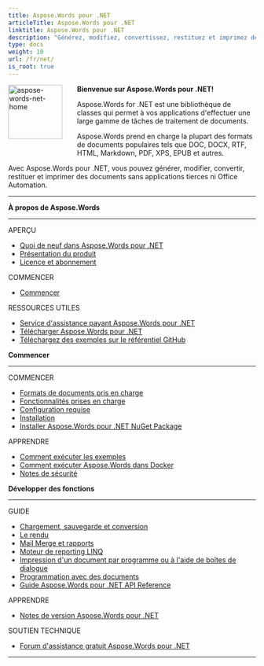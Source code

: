 ```yaml
---
title: Aspose.Words pour .NET
articleTitle: Aspose.Words pour .NET
linktitle: Aspose.Words pour .NET
description: "Générez, modifiez, convertissez, restituez et imprimez des documents à l'aide de C#."
type: docs
weight: 10
url: /fr/net/
is_root: true
---
```


<img src="/words/net/home_1" alt="aspose-words-net-home" align="left" style="width:110px; margin: 0 30px 30px 0"/>

**Bienvenue sur Aspose.Words pour .NET!**

Aspose.Words for .NET est une bibliothèque de classes qui permet à vos applications d'effectuer une large gamme de tâches de traitement de documents.

Aspose.Words prend en charge la plupart des formats de documents populaires tels que DOC, DOCX, RTF, HTML, Markdown, PDF, XPS, EPUB et autres.

Avec Aspose.Words pour .NET, vous pouvez générer, modifier, convertir, restituer et imprimer des documents sans applications tierces ni Office Automation.

------

<div class="row">
		<div class="col-md-4">
				<p><b>À propos de Aspose.Words</b></p>
						<hr><p>APERÇU</p></hr>
						<ul>
								<li><a href="/words/fr/net/what-s-new-in-aspose-words-for-net/">Quoi de neuf dans Aspose.Words pour .NET</a></li>
								<li><a href="/words/fr/net/product-overview/">Présentation du produit</a></li>
								<li><a href="/words/fr/net/licensing/">Licence et abonnement</a></li>
						</ul>
						<p>COMMENCER</p>
						<ul>
								<li><a href="/words/fr/net/getting-started/">Commencer</a></li>
						</ul>
						<p>RESSOURCES UTILES</p>
						<ul>
								<li><a href="https://helpdesk.aspose.com/">Service d'assistance payant Aspose.Words pour .NET</a></li>
								<li><a href="https://releases.aspose.com/words/net">Télécharger Aspose.Words pour .NET</a></li>
								<li><a href="https://github.com/aspose-words/Aspose.Words-for-.NET">Téléchargez des exemples sur le référentiel GitHub</a></li>
						</ul>
		</div>
		<div class="col-md-4">
				<p><b>Commencer</b></p>
						<hr><p>COMMENCER</p></hr>
						<ul>
								<li><a href="/words/fr/net/supported-document-formats/">Formats de documents pris en charge</a></li>
								<li><a href="/words/fr/net/features/">Fonctionnalités prises en charge</a></li>
								<li><a href="/words/fr/net/system-requirements/">Configuration requise</a></li>
								<li><a href="/words/fr/net/installation/">Installation</a></li>
								<li><a href="https://www.nuget.org/packages/Aspose.Words/">Installer Aspose.Words pour .NET NuGet Package</a></li>
						</ul>
						<p>APPRENDRE</p>
						<ul>
								<li><a href="/words/fr/net/how-to-run-the-examples/">Comment exécuter les exemples</a></li>
								<li><a href="/words/fr/net/how-to-run-aspose-words-in-docker/">Comment exécuter Aspose.Words dans Docker</a></li>
								<li><a href="/words/fr/net/security/">Notes de sécurité</a></li>
						</ul>
		</div>
		<div class="col-md-4">
				<p><b>Développer des fonctions</b></p>
						<hr><p>GUIDE</p></hr>
						<ul>
								<li><a href="/words/fr/net/loading-saving-and-converting/">Chargement, sauvegarde et conversion</a></li>
								<li><a href="/words/fr/net/rendering/">Le rendu</a></li>
								<li><a href="/words/net/mail-merge-and-reporting/">Mail Merge et rapports</a></li>
								<li><a href="/words/net/linq-reporting-engine/">Moteur de reporting LINQ</a></li>
								<li><a href="/words/fr/net/print-a-document-programmatically-or-using-dialogs/">Impression d'un document par programme ou à l'aide de boîtes de dialogue</a></li>
								<li><a href="/words/fr/net/programming-with-documents/">Programmation avec des documents</a></li>
								<li><a href="https://reference.aspose.com/words/net">Guide Aspose.Words pour .NET API Reference</a></li>
						</ul>
						<p>APPRENDRE</p>
						<ul>
								<li><a href="https://releases.aspose.com/words/net/release-notes/">Notes de version Aspose.Words pour .NET</a></li>
						</ul>
						<p>SOUTIEN TECHNIQUE</p>
						<ul>
								<li><a href="https://forum.aspose.com/c/words/8">Forum d'assistance gratuit Aspose.Words pour .NET</a></li>
						</ul>
		</div>
</div>

------
